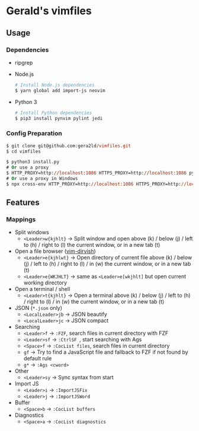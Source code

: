 # Gerald's vimfiles

## Usage

### Dependencies

- ripgrep

- Node.js

  ```sh
  # Install Node.js dependencies
  $ yarn global add import-js neovim
  ```

- Python 3

  ```sh
  # Install Python dependencies
  $ pip3 install pynvim pylint jedi
  ```

### Config Preparation

```ps
$ git clone git@github.com:gera2ld/vimfiles.git
$ cd vimfiles

$ python3 install.py
# Or use a proxy
$ HTTP_PROXY=http://localhost:1086 HTTPS_PROXY=http://localhost:1086 python3 install.py
# Or use a proxy in Windows
$ npx cross-env HTTP_PROXY=http://localhost:1086 HTTPS_PROXY=http://localhost:1086 python3 install.py
```

## Features

### Mappings

- Split windows
  - `<Leader>w{kjhlt}` -> Split window and open above (k) / below (j) / left to (h) / right to (l) the current window, or in a new tab (t)
- Open a file browser ([vim-dirvish](https://github.com/justinmk/vim-dirvish))
  - `<Leader>e{kjhlwt}` -> Open directory of current file above (k) / below (j) / left to (h) / right to (l) / in (w) the current window, or in a new tab (t)
  - `<Leader>e{WKJHLT}` -> same as `<Leader>e[wkjhlt]` but open current working directory
- Open a terminal / shell
  - `<Leader>t{kjhlt}` -> Open a terminal above (k) / below (j) / left to (h) / right to (l) / in (w) the current window, or in a new tab (t)
- JSON (`*.json` only)
  - `<LocalLeader>jb` -> JSON beautify
  - `<LocalLeader>jc` -> JSON compact
- Searching
  - `<Leader>f` -> `:FZF`, search files in current directory with FZF
  - `<Leader>sf` -> `:CtrlSF `, start searching with Ags
  - `<Space>f` -> `:CocList files`, search files in current directory
  - `gf` -> Try to find a JavaScript file and fallback to FZF if not found by default rule
  - `g*` -> `:Ags <cword>`
- Other
  - `<Leader>sy` -> Sync syntax from start
- Import JS
  - `<Leader>i` -> `:ImportJSFix`
  - `<Leader>j` -> `:ImportJSWord`
- Buffer
  - `<Space>b` -> `:CocList buffers`
- Diagnostics
  - `<Space>a` -> `:CocList diagnostics`
